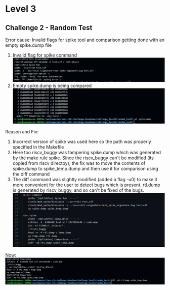 # Level 3   
## Challenge 2 - Random Test   

Error cause: Invalid flags for spike tool and comparison getting done with an empty spike.dump file   
1. Invalid flag for spike command
![Alt text](image.png)   
2. Empty spike.dump is being compared    
![Alt text](image-2.png)    

Reason and Fix:
1. Incorrect version of spike was used here so the path was properly specified in the Makefile    
2. Here too riscv_buggy was tampering spike.dump which was generated by the make rule spike. Since the riscv_buggy can't be modified (its copied from riscv directoy), the fix was to move the contents of spike.dump to spike_temp.dump and then use it for comparison using the diff command    
2. The diff command was slightly modified (added a flag -u0) to make it more convenient for the user to detect bugs which is present. rtl.dump is generated by riscv_buggy, and so can't be fixed of the bugs.   
![Alt text](image-4.png)   

Now:    
![Alt text](image-1.png)